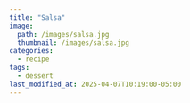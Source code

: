 ```yaml
---
title: "Salsa"
image: 
  path: /images/salsa.jpg
  thumbnail: /images/salsa.jpg
categories:
  - recipe
tags:
  - dessert
last_modified_at: 2025-04-07T10:19:00-05:00
---
```

